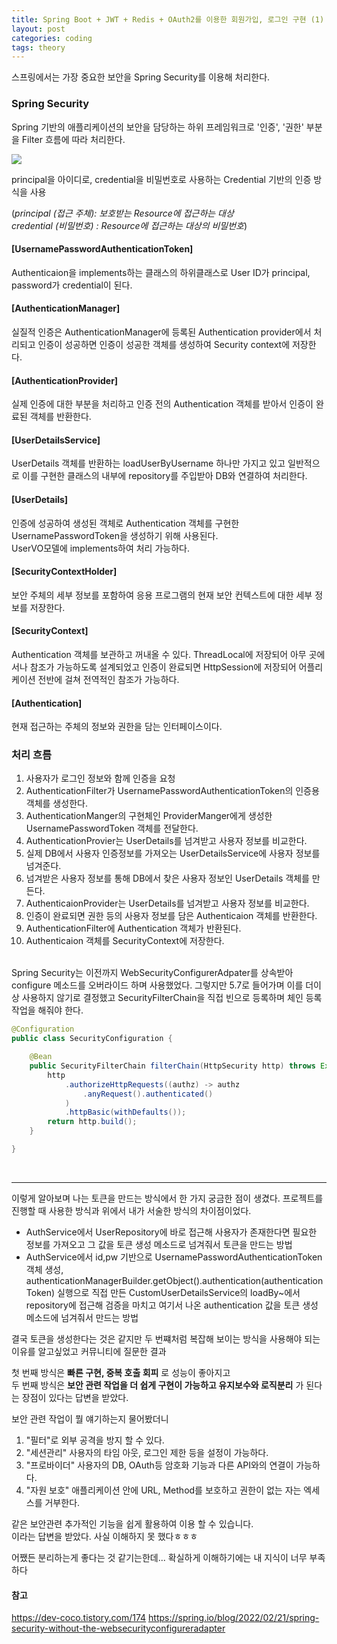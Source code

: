 ```yaml
---
title: Spring Boot + JWT + Redis + OAuth2를 이용한 회원가입, 로그인 구현 (1) - Spring Security
layout: post
categories: coding
tags: theory
---
```


스프링에서는 가장 중요한 보안을 Spring Security를 이용해 처리한다.

### Spring Security
Spring 기반의 애플리케이션의 보안을 담당하는 하위 프레임워크로 '인증', '권한' 부분을 Filter 흐름에 따라 처리한다.    

<img src="https://user-images.githubusercontent.com/68698007/229714785-ac2e79f8-fab0-4fc7-8d8f-bd9b343a7969.png">

principal을 아이디로, credential을 비밀번호로 사용하는 Credential 기반의 인증 방식을 사용    

(_principal (접근 주체): 보호받는 Resource에 접근하는 대상_    
_credential (비밀번호) : Resource에 접근하는 대상의 비밀번호_)

#### [UsernamePasswordAuthenticationToken]
Authenticaion을 implements하는 클래스의 하위클래스로 User ID가 principal, password가 credential이 된다.    

#### [AuthenticationManager]
실질적 인증은 AuthenticationManager에 등록된 Authentication provider에서 처리되고 인증이 성공하면 인증이 성공한 객체를 생성하여 Security context에 저장한다.    

#### [AuthenticationProvider]
실제 인증에 대한 부분을 처리하고 인증 전의 Authentication 객체를 받아서 인증이 완료된 객체를 반환한다.    

#### [UserDetailsService]
UserDetails 객체를 반환하는 loadUserByUsername 하나만 가지고 있고 일반적으로 이를 구현한 클래스의 내부에 repository를 주입받아 DB와 연결하여 처리한다.    

#### [UserDetails]
인증에 성공하여 생성된 객체로 Authentication 객체를 구현한 UsernamePasswordToken을 생성하기 위해 사용된다.    
UserVO모델에 implements하여 처리 가능하다.    

#### [SecurityContextHolder]
보안 주체의 세부 정보를 포함하여 응용 프로그램의 현재 보안 컨텍스트에 대한 세부 정보를 저장한다.    

#### [SecurityContext]
Authentication 객체를 보관하고 꺼내올 수 있다. ThreadLocal에 저장되어 아무 곳에서나 참조가 가능하도록 설계되었고 인증이 완료되면 HttpSession에 저장되어 어플리케이션 전반에 걸쳐 전역적인 참조가 가능하다.

#### [Authentication]
현재 접근하는 주체의 정보와 권한을 담는 인터페이스이다.

### 처리 흐름
1. 사용자가 로그인 정보와 함께 인증을 요청
2. AuthenticationFilter가 UsernamePasswordAuthenticationToken의 인증용 객체를 생성한다.    
3. AuthenticationManger의 구현체인 ProviderManger에게 생성한 UsernamePasswordToken 객체를 전달한다.
4. AuthenticationProvier는 UserDetails를 넘겨받고 사용자 정보를 비교한다.
5. 실제 DB에서 사용자 인증정보를 가져오는 UserDetailsService에 사용자 정보를 넘겨준다.
6. 넘겨받은 사용자 정보를 통해 DB에서 찾은 사용자 정보인 UserDetails 객체를 만든다.
7. AuthenticaionProvider는 UserDetails를 넘겨받고 사용자 정보를 비교한다.
8. 인증이 완료되면 권한 등의 사용자 정보를 담은 Authenticaion 객체를 반환한다.
9. AuthenticationFilter에 Authentication 객체가 반환된다.
10. Authenticaion 객체를 SecurityContext에 저장한다.

<br>
Spring Security는 이전까지 WebSecurityConfigurerAdpater를 상속받아 configure 메소드를 오버라이드 하며 사용했었다.    
그렇지만 5.7로 들어가며 이를 더이상 사용하지 않기로 결정했고 SecurityFilterChain을 직접 빈으로 등록하며 체인 등록 작업을 해줘야 한다.    

```java
@Configuration
public class SecurityConfiguration {

    @Bean
    public SecurityFilterChain filterChain(HttpSecurity http) throws Exception {
        http
            .authorizeHttpRequests((authz) -> authz
                .anyRequest().authenticated()
            )
            .httpBasic(withDefaults());
        return http.build();
    }

}
```

<br>    
<hr>    

이렇게 알아보며 나는 토큰을 만드는 방식에서 한 가지 궁금한 점이 생겼다. 프로젝트를 진행할 때 사용한 방식과 위에서 내가 서술한 방식의 차이점이었다.    
- AuthService에서 UserRepository에 바로 접근해 사용자가 존재한다면 필요한 정보를 가져오고 그 값을 토큰 생성 메소드로 넘겨줘서 토큰을 만드는 방법
- AuthService에서 id,pw 기반으로 UsernamePasswordAuthenticationToken 객체 생성, 
authenticationManagerBuilder.getObject().authentication(authenticationToken) 실행으로 
직접 만든 CustomUserDetailsService의 loadBy~에서 repository에 접근해 검증을 마치고 
여기서 나온 authentication 값을 토큰 생성 메소드에 넘겨줘서 만드는 방법    

결국 토큰을 생성한다는 것은 같지만 두 번쨰처럼 복잡해 보이는 방식을 사용해야 되는 이유를 알고싶었고 커뮤니티에 질문한 결과    

첫 번째 방식은 **빠른 구현, 중복 호출 회피** 로 성능이 좋아지고    
두 번째 방식은 **보안 관련 작업을 더 쉽게 구현이 가능하고 유지보수와 로직분리** 가 된다는 장점이 있다는 답변을 받았다.    

보안 관련 작업이 뭘 얘기하는지 물어봤더니    
1. "필터"로 외부 공격을 방지 할 수 있다.
2. "세션관리" 사용자의 타임 아웃, 로그인 제한 등을 설정이 가능하다.
3. "프로바이더" 사용자의 DB, OAuth등 암호화 기능과 다른 API와의 연결이 가능하다.
4. "자원 보호" 애플리케이션 안에 URL, Method를 보호하고 권한이 없는 자는 엑세스를 거부한다.

같은 보안관련 추가적인 기능을 쉽게 활용하여 이용 할 수 있습니다.    
이라는 답변을 받았다. 사실 이해하지 못 했다ㅎㅎㅎ    

어쨌든 분리하는게 좋다는 것 같기는한데... 확실하게 이해하기에는 내 지식이 너무 부족하다    


#### 참고
<https://dev-coco.tistory.com/174>
<https://spring.io/blog/2022/02/21/spring-security-without-the-websecurityconfigureradapter>